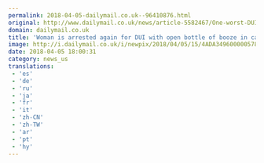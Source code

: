 ```yaml
---
permalink: 2018-04-05-dailymail.co.uk--96410876.html
original: http://www.dailymail.co.uk/news/article-5582467/One-worst-DUI-drivers-country-arrested-open-bottle-booze-car.html?ITO=1490&ns_mchannel=rss&ns_campaign=1490
domain: dailymail.co.uk
title: 'Woman is arrested again for DUI with open bottle of booze in car'
image: http://i.dailymail.co.uk/i/newpix/2018/04/05/15/4ADA349600000578-0-image-a-4_1522938451505.jpg
date: 2018-04-05 18:00:31
category: news_us
translations: 
 - 'es'
 - 'de'
 - 'ru'
 - 'ja'
 - 'fr'
 - 'it'
 - 'zh-CN'
 - 'zh-TW'
 - 'ar'
 - 'pt'
 - 'hy'
---
```


